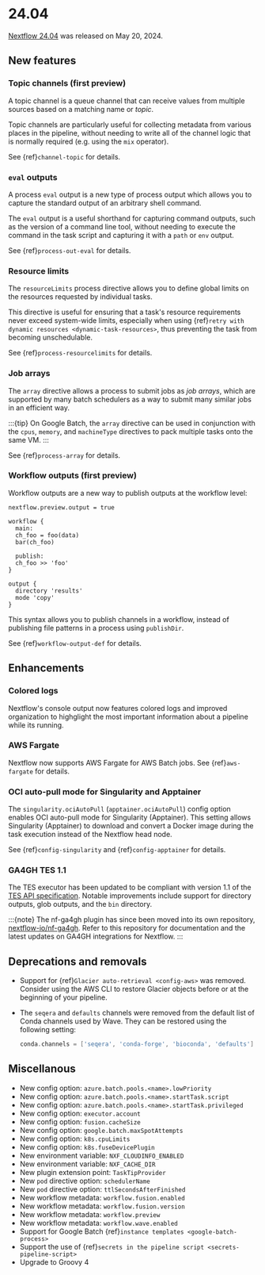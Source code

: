 
# 24.04

[Nextflow 24.04](https://github.com/nextflow-io/nextflow/releases/tag/v24.04.0) was released on May 20, 2024.

## New features

### Topic channels (first preview)

A topic channel is a queue channel that can receive values from multiple sources based on a matching name or *topic*.

Topic channels are particularly useful for collecting metadata from various places in the pipeline, without needing to write all of the channel logic that is normally required (e.g. using the `mix` operator).

See {ref}`channel-topic` for details.

### `eval` outputs

A process `eval` output is a new type of process output which allows you to capture the standard output of an arbitrary shell command.

The `eval` output is a useful shorthand for capturing command outputs, such as the version of a command line tool, without needing to execute the command in the task script and capturing it with a `path` or `env` output.

See {ref}`process-out-eval` for details.

### Resource limits

The `resourceLimits` process directive allows you to define global limits on the resources requested by individual tasks.

This directive is useful for ensuring that a task's resource requirements never exceed system-wide limits, especially when using {ref}`retry with dynamic resources <dynamic-task-resources>`, thus preventing the task from becoming unschedulable.

See {ref}`process-resourcelimits` for details.

### Job arrays

The `array` directive allows a process to submit jobs as *job arrays*, which are supported by many batch schedulers as a way to submit many similar jobs in an efficient way.

:::{tip}
On Google Batch, the `array` directive can be used in conjunction with the `cpus`, `memory`, and `machineType` directives to pack multiple tasks onto the same VM.
:::

See {ref}`process-array` for details.

### Workflow outputs (first preview)

Workflow outputs are a new way to publish outputs at the workflow level:

```nextflow
nextflow.preview.output = true

workflow {
  main:
  ch_foo = foo(data)
  bar(ch_foo)

  publish:
  ch_foo >> 'foo'
}

output {
  directory 'results'
  mode 'copy'
}
```

This syntax allows you to publish channels in a workflow, instead of publishing file patterns in a process using `publishDir`.

See {ref}`workflow-output-def` for details.

## Enhancements

### Colored logs

Nextflow's console output now features colored logs and improved organization to highglight the most important information about a pipeline while its running.

### AWS Fargate

Nextflow now supports AWS Fargate for AWS Batch jobs. See {ref}`aws-fargate` for details.

### OCI auto-pull mode for Singularity and Apptainer

The `singularity.ociAutoPull` (`apptainer.ociAutoPull`) config option enables OCI auto-pull mode for Singularity (Apptainer). This setting allows Singularity (Apptainer) to download and convert a Docker image during the task execution instead of the Nextflow head node.

See {ref}`config-singularity` and {ref}`config-apptainer` for details.

### GA4GH TES 1.1

The TES executor has been updated to be compliant with version 1.1 of the [TES API specification](https://ga4gh.github.io/task-execution-schemas/docs/). Notable improvements include support for directory outputs, glob outputs, and the `bin` directory.

:::{note}
The nf-ga4gh plugin has since been moved into its own repository, [nextflow-io/nf-ga4gh](https://github.com/nextflow-io/nf-ga4gh). Refer to this repository for documentation and the latest updates on GA4GH integrations for Nextflow.
:::

## Deprecations and removals

- Support for {ref}`Glacier auto-retrieval <config-aws>` was removed. Consider using the AWS CLI to restore Glacier objects before or at the beginning of your pipeline.

- The `seqera` and `defaults` channels were removed from the default list of Conda channels used by Wave. They can be restored using the following setting:
  ```groovy
  conda.channels = ['seqera', 'conda-forge', 'bioconda', 'defaults']
  ```

## Miscellanous

- New config option: `azure.batch.pools.<name>.lowPriority`
- New config option: `azure.batch.pools.<name>.startTask.script`
- New config option: `azure.batch.pools.<name>.startTask.privileged`
- New config option: `executor.account`
- New config option: `fusion.cacheSize`
- New config option: `google.batch.maxSpotAttempts`
- New config option: `k8s.cpuLimits`
- New config option: `k8s.fuseDevicePlugin`
- New environment variable: `NXF_CLOUDINFO_ENABLED`
- New environment variable: `NXF_CACHE_DIR`
- New plugin extension point: `TaskTipProvider`
- New `pod` directive option: `schedulerName` 
- New `pod` directive option: `ttlSecondsAfterFinished` 
- New workflow metadata: `workflow.fusion.enabled`
- New workflow metadata: `workflow.fusion.version`
- New workflow metadata: `workflow.preview`
- New workflow metadata: `workflow.wave.enabled`
- Support for Google Batch {ref}`instance templates <google-batch-process>`
- Support the use of {ref}`secrets in the pipeline script <secrets-pipeline-script>`
- Upgrade to Groovy 4
